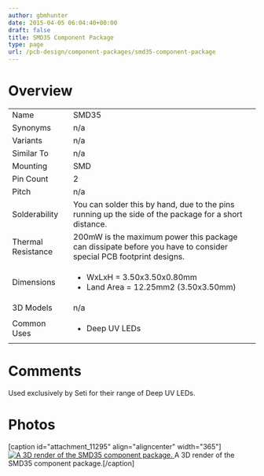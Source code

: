 ```yaml
---
author: gbmhunter
date: 2015-04-05 06:04:40+00:00
draft: false
title: SMD35 Component Package
type: page
url: /pcb-design/component-packages/smd35-component-package
---
```


# Overview


<table >
<tbody >
<tr >

<td >Name
</td>

<td >SMD35
</td>
</tr>
<tr >

<td >Synonyms
</td>

<td >n/a
</td>
</tr>
<tr >

<td >Variants
</td>

<td >n/a
</td>
</tr>
<tr >

<td >Similar To
</td>

<td >n/a
</td>
</tr>
<tr >

<td >Mounting
</td>

<td >SMD
</td>
</tr>
<tr >

<td >Pin Count
</td>

<td >2
</td>
</tr>
<tr >

<td >Pitch
</td>

<td >n/a
</td>
</tr>
<tr >

<td >Solderability
</td>

<td >You can solder this by hand, due to the pins running up the side of the package for a short distance.
</td>
</tr>
<tr >

<td >Thermal Resistance
</td>

<td >200mW is the maximum power this package can dissipate before you have to consider special PCB footprint designs.
</td>
</tr>
<tr >

<td >Dimensions
</td>

<td >



  * WxLxH = 3.50x3.50x0.80mm
  * Land Area = 12.25mm2 (3.50x3.50mm)


</td>
</tr>
<tr >

<td >3D Models
</td>

<td >n/a
</td>
</tr>
<tr >

<td >Common Uses
</td>

<td >



  * Deep UV LEDs


</td>
</tr>
</tbody>
</table>


# Comments




Used exclusively by Seti for their range of Deep UV LEDs.




# Photos


[caption id="attachment_11295" align="aligncenter" width="365"][![A 3D render of the SMD35 component package.](/images/2015/04/smd35-component-package-3d-render.png)
](/images/2015/04/smd35-component-package-3d-render.png) A 3D render of the SMD35 component package.[/caption]


##  
